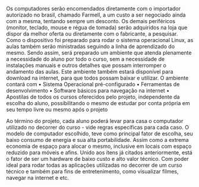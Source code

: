 Os computadores serão encomendados diretamente com o importador autorizado no brasil, chamado Farmell, a um custo a ser negociado ainda com a mesma, tentando sempre um desconto. 
Os demais periféricos (monitor, teclado, mouse e régua de tomada) serão adquiridos na loja que dispor da melhor oferta ou diretamente com o fabricante, a pesquisar.  
Como o dispositivo foi preparado para rodar o sistema operacional Linux, as aulas também serão ministradas seguindo a linha de aprendizado do mesmo. Sendo assim, será preparado um ambiente que atenda plenamente a necessidade do aluno por todo o curso, sem a necessidade de instalações manuais e outros detalhes que possam interromper o andamento das aulas. Este ambiente também estará disponível para download na internet, para que todos possam baixar e utilizar.
O ambiente contará com
	•	Sistema Operacional pré-configurado
	•	Ferramentas de desenvolvimento
	•	Software básicos para navegação na internet
	•	Apostilas de todos os cursos oferecidos pelo projeto, independente da escolha do aluno, possibilitando o mesmo de estudar por conta própria em seu tempo livre ou mesmo após o projeto

Ao término do projeto, cada aluno poderá levar para casa o computador utilizado no decorrer do curso - vide regras específicas para cada caso.
O modelo de computador escolhido, teve como principal fator de escolha, seu baixo consumo de energia e sua alta portabilidade. Assim como a extrema economia de espaço para alocar o mesmo, inclusive em locais com espaço reduzido para móveis e afins. Unido aos ítens já citados anteriormente, está o fator de ser um hardware de baixo custo e alto valor técnico. Com poder ideal para rodar todas as aplicações utilizadas no decorrer de um curso técnico e também para fins de entretenimento, como visualizar filmes, navegar na internet e etc.
